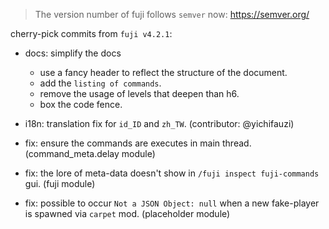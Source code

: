 > The version number of fuji follows `semver` now: https://semver.org/ 
 
cherry-pick commits from `fuji v4.2.1`:

- docs: simplify the docs
  - use a fancy header to reflect the structure of the document. 
  - add the `listing of commands`.
  - remove the usage of levels that deepen than h6.
  - box the code fence.
- i18n: translation fix for `id_ID` and `zh_TW`. (contributor: @yichifauzi)
- fix: ensure the commands are executes in main thread. (command_meta.delay module)
- fix: the lore of meta-data doesn't show in `/fuji inspect fuji-commands` gui. (fuji module)

- fix: possible to occur `Not a JSON Object: null` when a new fake-player is spawned via `carpet` mod. (placeholder module)